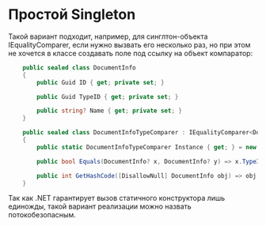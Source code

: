 # Простой Singleton

Такой вариант подходит, например, для синглтон-объекта IEqualityComparer<T>, если нужно вызвать его несколько раз, но при этом не хочется в классе создавать поле под ссылку на объект компаратор:

```c#
    public sealed class DocumentInfo
    {
        public Guid ID { get; private set; }

        public Guid TypeID { get; private set; }

        public string? Name { get; private set; }
    }

    public sealed class DocumentInfoTypeComparer : IEqualityComparer<DocumentInfo>
    {
        public static DocumentInfoTypeComparer Instance { get; } = new();

        public bool Equals(DocumentInfo? x, DocumentInfo? y) => x.TypeID == y.TypeID;

        public int GetHashCode([DisallowNull] DocumentInfo obj) => obj.TypeID.GetHashCode();
    }
```

Так как .NET гарантирует вызов статичного конструктора лишь единожды, такой вариант реализации можно назвать потокобезопасным.